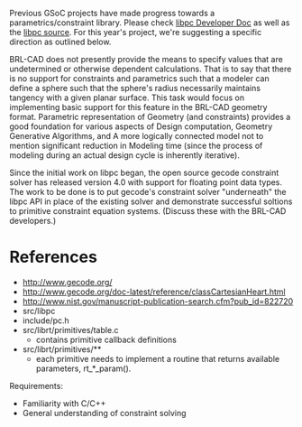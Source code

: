 Previous GSoC projects have made progress towards a
parametrics/constraint library. Please check [libpc Developer
Doc](libpg_:_A_parametrics/constraint_library "wikilink") as well as the
[libpc
source](http://brlcad.svn.sourceforge.net/viewvc/brlcad/brlcad/trunk/src/libpc/).
For this year's project, we're suggesting a specific direction as
outlined below.

BRL-CAD does not presently provide the means to specify values that are
undetermined or otherwise dependent calculations. That is to say that
there is no support for constraints and parametrics such that a modeler
can define a sphere such that the sphere's radius necessarily maintains
tangency with a given planar surface. This task would focus on
implementing basic support for this feature in the BRL-CAD geometry
format. Parametric representation of Geometry (and constraints) provides
a good foundation for various aspects of Design computation, Geometry
Generative Algorithms, and A more logically connected model not to
mention significant reduction in Modeling time (since the process of
modeling during an actual design cycle is inherently iterative).

Since the initial work on libpc began, the open source gecode constraint
solver has released version 4.0 with support for floating point data
types. The work to be done is to put gecode's constraint solver
"underneath" the libpc API in place of the existing solver and
demonstrate successful soltions to primitive constraint equation
systems. (Discuss these with the BRL-CAD developers.)

# References

-   <http://www.gecode.org/>
-   <http://www.gecode.org/doc-latest/reference/classCartesianHeart.html>
-   <http://www.nist.gov/manuscript-publication-search.cfm?pub_id=822720>
-   src/libpc
-   include/pc.h
-   src/librt/primitives/table.c
    -   contains primitive callback definitions
-   src/librt/primitives/\*\*
    -   each primitive needs to implement a routine that returns
        available parameters, rt_\*_param().

Requirements:

-   Familiarity with C/C++
-   General understanding of constraint solving